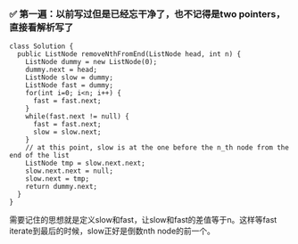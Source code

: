 ### :white_check_mark: 第一遍：以前写过但是已经忘干净了，也不记得是two pointers，直接看解析写了
```
class Solution {
  public ListNode removeNthFromEnd(ListNode head, int n) {
    ListNode dummy = new ListNode(0);
    dummy.next = head;
    ListNode slow = dummy;
    ListNode fast = dummy;
    for(int i=0; i<n; i++) {
      fast = fast.next;
    }
    while(fast.next != null) {
      fast = fast.next;
      slow = slow.next;
    }
    // at this point, slow is at the one before the n_th node from the end of the list
    ListNode tmp = slow.next.next;
    slow.next.next = null;
    slow.next = tmp;
    return dummy.next;
  }
}
```
需要记住的思想就是定义slow和fast，让slow和fast的差值等于n。这样等fast iterate到最后的时候，slow正好是倒数nth node的前一个。
